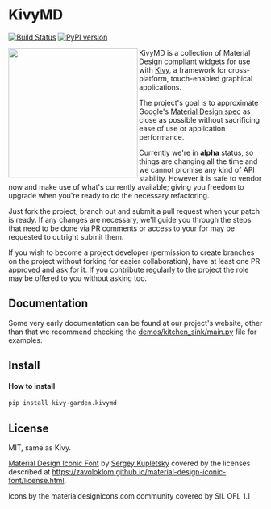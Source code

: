 # KivyMD

[![Build Status](https://secure.travis-ci.org/AndreMiras/KivyMD.png?branch=develop)](http://travis-ci.org/AndreMiras/KivyMD)
[![PyPI version](https://badge.fury.io/py/kivy-garden.kivymd.svg)](https://badge.fury.io/py/kivy-garden.kivymd)

<img align="left" height="256" src="https://raw.githubusercontent.com/kivymd/KivyMD/master/assets/kivymd_logo.png"/>

KivyMD is a collection of Material Design compliant widgets for use with [Kivy](http://kivy.org), a framework for cross-platform, touch-enabled graphical applications.

The project's goal is to approximate Google's [Material Design spec](https://www.google.com/design/spec/material-design/introduction.html) as close as possible without sacrificing ease of use or application performance.

Currently we're in **alpha** status, so things are changing all the time and we cannot promise any kind of API stability. However it is safe to vendor now and make use of what's currently available; giving you freedom to upgrade when you're ready to do the necessary refactoring.

Just fork the project, branch out and submit a pull request when your patch is ready. If any changes are necessary, we'll guide you through the steps that need to be done via PR comments or access to your for may be requested to outright submit them.

If you wish to become a project developer (permission to create branches on the project without forking for easier collaboration), have at least one PR approved and ask for it. If you contribute regularly to the project the role may be offered to you without asking too.

## Documentation

Some very early documentation can be found at our project's website, other than that we recommend checking the
[demos/kitchen_sink/main.py](https://github.com/AndreMiras/KivyMD/blob/develop/demos/kitchen_sink/main.py) file for examples.

## Install

#### How to install

```sh
pip install kivy-garden.kivymd
```

## License

MIT, same as Kivy.

[Material Design Iconic Font](https://github.com/zavoloklom/material-design-iconic-font) by [Sergey Kupletsky](https://twitter.com/zavoloklom) covered by the licenses described at https://zavoloklom.github.io/material-design-iconic-font/license.html.

Icons by the materialdesignicons.com community covered by SIL OFL 1.1
